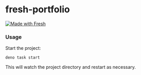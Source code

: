 # fresh-portfolio

[![Made with Fresh](https://fresh.deno.dev/fresh-badge-dark.svg)](https://fresh.deno.dev)
### Usage

Start the project:

```
deno task start
```

This will watch the project directory and restart as necessary.
